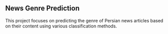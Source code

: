 ## News Genre Prediction

This project focuses on predicting the genre of Persian news articles based on their content using various classification methods.
